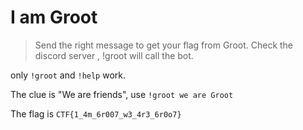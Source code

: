 # I am Groot

> Send the right message to get your flag from Groot. Check the discord server , !groot will call the bot.

only `!groot` and `!help` work.

The clue is "We are friends", use `!groot we are Groot`

The flag is `CTF{1_4m_6r007_w3_4r3_6r0o7}`
